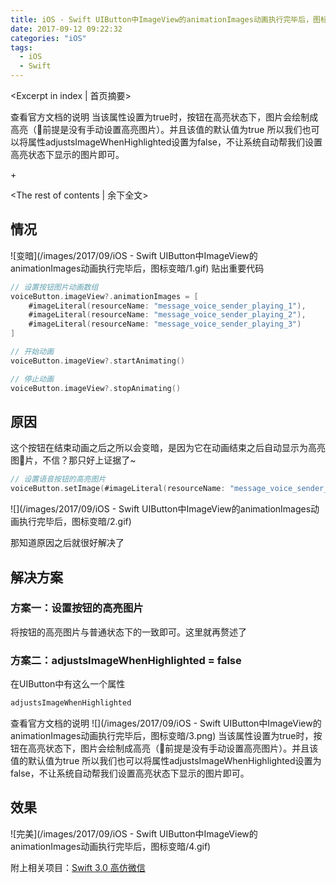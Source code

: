 ```yaml
---
title: iOS - Swift UIButton中ImageView的animationImages动画执行完毕后，图标变暗
date: 2017-09-12 09:22:32
categories: "iOS"
tags:
  - iOS
  - Swift
---
```


<Excerpt in index | 首页摘要> 

查看官方文档的说明 当该属性设置为true时，按钮在高亮状态下，图片会绘制成高亮（前提是没有手动设置高亮图片）。并且该值的默认值为true
所以我们也可以将属性adjustsImageWhenHighlighted设置为false，不让系统自动帮我们设置高亮状态下显示的图片即可。

+<!-- more -->

<The rest of contents | 余下全文>

## 情况
![变暗](/images/2017/09/iOS - Swift UIButton中ImageView的animationImages动画执行完毕后，图标变暗/1.gif)
贴出重要代码

```swift
// 设置按钮图片动画数组
voiceButton.imageView?.animationImages = [
    #imageLiteral(resourceName: "message_voice_sender_playing_1"),
    #imageLiteral(resourceName: "message_voice_sender_playing_2"),
    #imageLiteral(resourceName: "message_voice_sender_playing_3")
]
```
```swift
// 开始动画
voiceButton.imageView?.startAnimating()
```
```swift
// 停止动画
voiceButton.imageView?.stopAnimating()
```
## 原因
这个按钮在结束动画之后之所以会变暗，是因为它在动画结束之后自动显示为高亮图片，不信？那只好上证据了~
```swift
// 设置语音按钮的高亮图片
voiceButton.setImage(#imageLiteral(resourceName: "message_voice_sender_normal"), for: .highlighted)
```
![](/images/2017/09/iOS - Swift UIButton中ImageView的animationImages动画执行完毕后，图标变暗/2.gif)

那知道原因之后就很好解决了
## 解决方案
### 方案一：设置按钮的高亮图片
将按钮的高亮图片与普通状态下的一致即可。这里就再赘述了
### 方案二：adjustsImageWhenHighlighted = false
在UIButton中有这么一个属性
```swift
adjustsImageWhenHighlighted
```
查看官方文档的说明
![](/images/2017/09/iOS - Swift UIButton中ImageView的animationImages动画执行完毕后，图标变暗/3.png)
当该属性设置为true时，按钮在高亮状态下，图片会绘制成高亮（前提是没有手动设置高亮图片）。并且该值的默认值为true
所以我们也可以将属性adjustsImageWhenHighlighted设置为false，不让系统自动帮我们设置高亮状态下显示的图片即可。

## 效果
![完美](/images/2017/09/iOS - Swift UIButton中ImageView的animationImages动画执行完毕后，图标变暗/4.gif)

附上相关项目：[Swift 3.0 高仿微信](https://github.com/LinXunFeng/LXFWeChat)

<div class="github-widget" data-repo="LinXunFeng/LXFWeChat"></div>